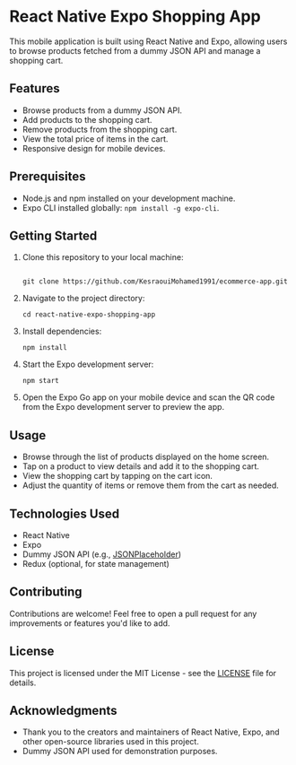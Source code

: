 # React Native Expo Shopping App

This mobile application is built using React Native and Expo, allowing users to browse products fetched from a dummy JSON API and manage a shopping cart.

## Features

- Browse products from a dummy JSON API.
- Add products to the shopping cart.
- Remove products from the shopping cart.
- View the total price of items in the cart.
- Responsive design for mobile devices.

## Prerequisites

- Node.js and npm installed on your development machine.
- Expo CLI installed globally: `npm install -g expo-cli`.

## Getting Started

1. Clone this repository to your local machine:

   ```

   git clone https://github.com/KesraouiMohamed1991/ecommerce-app.git
   ```

2. Navigate to the project directory:

   ```
   cd react-native-expo-shopping-app
   ```

3. Install dependencies:

   ```
   npm install
   ```

4. Start the Expo development server:

   ```
   npm start
   ```

5. Open the Expo Go app on your mobile device and scan the QR code from the Expo development server to preview the app.

## Usage

- Browse through the list of products displayed on the home screen.
- Tap on a product to view details and add it to the shopping cart.
- View the shopping cart by tapping on the cart icon.
- Adjust the quantity of items or remove them from the cart as needed.

## Technologies Used

- React Native
- Expo
- Dummy JSON API (e.g., [JSONPlaceholder](https://jsonplaceholder.typicode.com/))
- Redux (optional, for state management)

## Contributing

Contributions are welcome! Feel free to open a pull request for any improvements or features you'd like to add.

## License

This project is licensed under the MIT License - see the [LICENSE](LICENSE) file for details.

## Acknowledgments

- Thank you to the creators and maintainers of React Native, Expo, and other open-source libraries used in this project.
- Dummy JSON API used for demonstration purposes.
